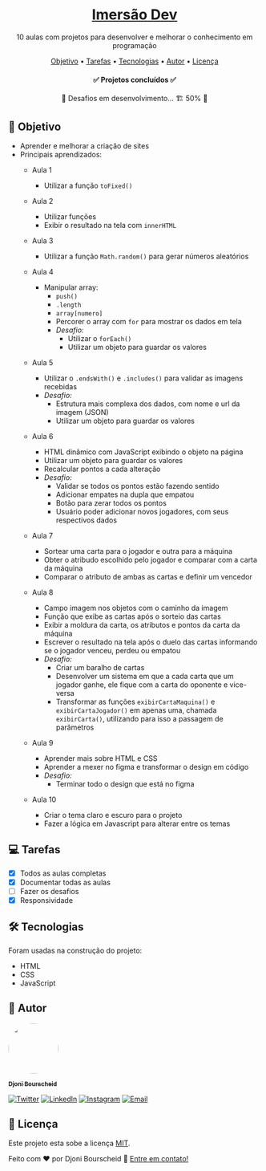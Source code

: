 <h1 align="center">
  <a href="https://djonibourscheid.github.io/imersao-dev/">Imersão Dev</a>
</h1>
<p align="center">10 aulas com projetos para desenvolver e melhorar o conhecimento em programação</p>

<p align="center">
  <a href="#-objetivo">Objetivo</a> •
  <a href="#-tarefas">Tarefas</a> •
  <a href="#-tecnologias">Tecnologias</a> •
  <a href="#-autor">Autor</a> •
  <a href="#-licença">Licença</a>
</p>

<h4 align="center">
  ✅ Projetos concluídos ✅
</h4>
<p align="center">
🚧 Desafios em desenvolvimento... 🏗 50% 🚧
</p>


## 🎯 Objetivo
- Aprender e melhorar a criação de sites
- Principais aprendizados:
  - Aula 1
    - Utilizar a função `toFixed()`
  
  - Aula 2
    - Utilizar funções
    - Exibir o resultado na tela com `innerHTML`

  - Aula 3
    - Utilizar a função `Math.random()` para gerar números aleatórios
  
  - Aula 4
    - Manipular array:
      - `push()`
      - `.length`
      - `array[numero]`
      - Percorer o array com `for` para mostrar os dados em tela
      - *Desafio:*
        - Utilizar o `forEach()`
        - Utilizar um objeto para guardar os valores

  - Aula 5
    - Utilizar o `.endsWith()` e `.includes()` para validar as imagens recebidas
    - *Desafio:*
      - Estrutura mais complexa dos dados, com nome e url da imagem (JSON)
      - Utilizar um objeto para guardar os valores

  - Aula 6
    - HTML dinâmico com JavaScript exibindo o objeto na página
    - Utilizar um objeto para guardar os valores
    - Recalcular pontos a cada alteração
    - *Desafio:*
      - Validar se todos os pontos estão fazendo sentido
      - Adicionar empates na dupla que empatou
      - Botão para zerar todos os pontos
      - Usuário poder adicionar novos jogadores, com seus respectivos dados

  - Aula 7
    - Sortear uma carta para o jogador e outra para a máquina
    - Obter o atribudo escolhido pelo jogador e comparar com a carta da máquina
    - Comparar o atributo de ambas as cartas e definir um vencedor

  - Aula 8
    - Campo imagem nos objetos com o caminho da imagem
    - Função que exibe as cartas após o sorteio das cartas
    - Exibir a moldura da carta, os atributos e pontos da carta da máquina
    - Escrever o resultado na tela após o duelo das cartas informando se o jogador venceu, perdeu ou empatou
    - *Desafio:*
      - Criar um baralho de cartas
      - Desenvolver um sistema em que a cada carta que um jogador ganhe, ele fique com a carta do oponente e vice-versa
      - Transformar as funções `exibirCartaMaquina()` e `exibirCartaJogador()` em apenas uma, chamada `exibirCarta()`, utilizando para isso a passagem de parâmetros

  - Aula 9
    - Aprender mais sobre HTML e CSS
    - Aprender a mexer no figma e transformar o design em código
    - *Desafio:*
      - Terminar todo o design que está no figma

  - Aula 10
    - Criar o tema claro e escuro para o projeto
    - Fazer a lógica em Javascript para alterar entre os temas

## 💻 Tarefas
- [x] Todos as aulas completas
- [x] Documentar todas as aulas
- [ ] Fazer os desafios
- [x] Responsividade

## 🛠 Tecnologias
Foram usadas na construção do projeto:
- HTML
- CSS
- JavaScript

## 👋 Autor
<a href="https://github.com/djonibourscheid">
  <img style="border-radius: 100px" src="https://avatars.githubusercontent.com/u/62856037?v=4" width="100px">

  <sub><b>Djoni Bourscheid</b></sub>
</a>

[![Twitter](https://img.shields.io/badge/Twitter-informational?style=for-the-badge&logo=twitter&logoColor=white)](https://twitter.com/djonibourscheid)
[![LinkedIn](https://img.shields.io/badge/Linkedin-0A66C2?style=for-the-badge&logo=linkedin&logoColor=white)](https://www.linkedin.com/in/djonibourscheid/)
[![Instagram](https://img.shields.io/badge/Instagram-E4405F?style=for-the-badge&logo=instagram&logoColor=white)](https://www.instagram.com/djonibourscheid/)
[![Email](https://img.shields.io/badge/Gmail-D14836?style=for-the-badge&logo=gmail&logoColor=white)](mailto:djonibourscheid@gmail.com)


## 📝 Licença
Este projeto esta sobe a licença [MIT](./LICENSE).

Feito com ❤️ por Djoni Bourscheid 👋 [Entre em contato!](https://www.linkedin.com/in/djonibourscheid/)
